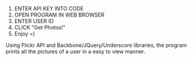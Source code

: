 1. ENTER API KEY INTO CODE
2. OPEN PROGRAM IN WEB BROWSER
3. ENTER USER ID
4. CLICK "Get Photos!"
5. Enjoy =)

Using Flickr API and Backbone/JQuery/Underscore libraries, the program prints all the pictures of a user in a easy to view manner.
